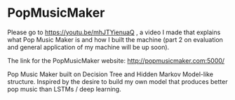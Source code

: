 # PopMusicMaker

Please go to https://youtu.be/mhJTYienuaQ , a video I made that explains what Pop Music Maker is and how I built the machine (part 2 on evaluation and general application of my machine will be up soon).

The link for the PopMusicMaker website: http://popmusicmaker.com:5000/ 

Pop Music Maker built on Decision Tree and Hidden Markov Model-like structure. Inspired by the desire to build my own model that produces better pop music than LSTMs / deep learning. 


